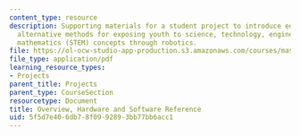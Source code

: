 ```yaml
---
content_type: resource
description: Supporting materials for a student project to introduce educators to
  alternative methods for exposing youth to science, technology, engineering, and
  mathematics (STEM) concepts through robotics.
file: https://ol-ocw-studio-app-production.s3.amazonaws.com/courses/mas-714j-technologies-for-creative-learning-fall-2009/5f5d7e406db78f0992893bb77bb6acc1_MITMAS_714JF09_proj1_supp.pdf
file_type: application/pdf
learning_resource_types:
- Projects
parent_title: Projects
parent_type: CourseSection
resourcetype: Document
title: Overview, Hardware and Software Reference
uid: 5f5d7e40-6db7-8f09-9289-3bb77bb6acc1
---
```

